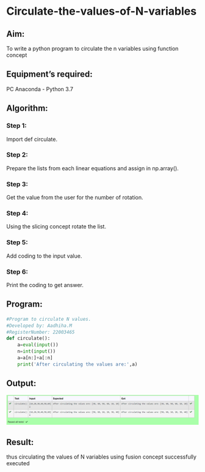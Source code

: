 # Circulate-the-values-of-N-variables
## Aim:
To write a python program to circulate the n variables using function concept
## Equipment’s required:
PC
Anaconda - Python 3.7
## Algorithm: 
### Step 1: 
Import def circulate.
### Step 2:
Prepare the lists from each linear equations and assign in np.array().

### Step 3:
Get the value from the user for the number of rotation.

### Step 4:
Using the slicing concept rotate the list.

### Step 5:
Add coding to the input value.

### Step 6:
Print the coding to get answer. 
## Program:
```python
#Program to circulate N values.
#Developed by: Aadhiha.M
#RegisterNumber: 22003465
def circulate():
    a=eval(input())
    n=int(input())
    a=a[n:]+a[:n]
    print('After circulating the values are:',a)
```
## Output:
![OUTPUT](circulate.png)

## Result:
thus circulating the values of N variables using fusion concept successfully executed